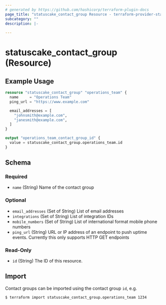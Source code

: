 ```yaml
---
# generated by https://github.com/hashicorp/terraform-plugin-docs
page_title: "statuscake_contact_group Resource - terraform-provider-statuscake"
subcategory: ""
description: |-
  
---
```


# statuscake_contact_group (Resource)



## Example Usage

```terraform
resource "statuscake_contact_group" "operations_team" {
  name     = "Operations Team"
  ping_url = "https://www.example.com"

  email_addresses = [
    "johnsmith@example.com",
    "janesmith@example.com",
  ]
}

output "operations_team_contact_group_id" {
  value = statuscake_contact_group.operations_team.id
}
```

<!-- schema generated by tfplugindocs -->
## Schema

### Required

- `name` (String) Name of the contact group

### Optional

- `email_addresses` (Set of String) List of email addresses
- `integrations` (Set of String) List of integration IDs
- `mobile_numbers` (Set of String) List of international format mobile phone numbers
- `ping_url` (String) URL or IP address of an endpoint to push uptime events. Currently this only supports HTTP GET endpoints

### Read-Only

- `id` (String) The ID of this resource.

## Import

Contact groups can be imported using the contact group `id`, e.g.

```
$ terraform import statuscake_contact_group.operations_team 1234
```
